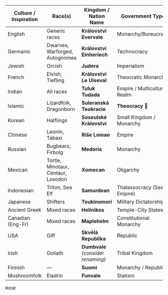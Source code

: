 
| Culture / Inspiration | Race(s)                            | Kingdom / Nation Name              | Government Type              |     |
| --------------------- | ---------------------------------- | ---------------------------------- | ---------------------------- | --- |
| English               | Generic races                      | **Království Evervale**            | Monarchy/Bureucracy          |     |
| Germanic              | Dwarves, Warforged, Autognomes     | **Království Einheriech**          | Technocracy                  |     |
| Jewish                | Orcish                             | **Judera**                         | Imperialism                  |     |
| French                | Elvish, Tiefling                   | **Království Le Uiseval**          | Theocratic Monarchy          |     |
| Indian                | All races                          | **Tuluk Tudada**                   | Empire / Multicultural Realm |     |
| Islamic               | Lizardfolk, Dragonborn             | **Suleranská Teokracie**           | **Theocracy** 🕌             |     |
| Korean                | Halflings                          | **Soseulské Království**           | Small Kingdom / Monarchy     |     |
| Chinese               | Leonin, Tabaxi                     | **Ríše Lomao**                     | Empire                       |     |
| Russian               | Bugbears, Firbolg                  | **Medoria**                        | Monarchy                     |     |
| Mexican               | Tortle, Minotaur, Centaur, Loxodon | **Xomecan**                        | Oligarchy                    |     |
| Indonesian            | Triton, Sea Elf                    | **Samurdean**                      | Thalassocracy (Sea Empire)   |     |
| Japanese              | Shifters                           | **Tsukinomori**                    | Military Dictatorship        |     |
| Ancient Greek         | Mixed races                        | **Helinikos**                      | Temple-City States           |     |
| Canadian (Eng-Fr)     | Mixed races                        | **Maplehelm**                      | Constitutional Monarchy      |     |
| USA                   | Giff                               | **Skvělá Republika**               | Republic                     |     |
| Irish                 | Goliath                            | **Dumbvale** *(consider renaming)* | Tribal Kingdom               |     |
| Finnish               | —                                  | **Suomi**                          | Monarchy / Republic          |     |
| Mushroomfolk          | Eladrin                            | **Funvale**                        | Statism                      |     |

#stát